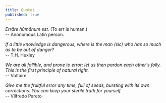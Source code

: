 ```yaml
---
title: Quotes
published: true
---
```


_Errāre hūmānum est._  (To err is human.)   
-- Anonomous Latin person.

  _If a little knowledge is dangerous, where is the man (sic) who has so much as to be out of danger_?  
-- T.H. Huxley

<em>We are all fallible, and prone to error; let us then
  pardon each other's folly. This is the first principle of natural right. </em>   
-- Voltaire.

<em>Give me the fruitful error any time, full of seeds, bursting with its own corrections. You can keep your sterile truth for yourself.</em>  
-- Vilfredo Pareto

